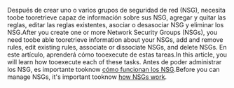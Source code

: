 <span data-ttu-id="a96a4-101">Después de crear uno o varios grupos de seguridad de red (NSG), necesita toobe tooretrieve capaz de información sobre sus NSG, agregar y quitar las reglas, editar las reglas existentes, asociar o desasociar NSG y eliminar los NSG.</span><span class="sxs-lookup"><span data-stu-id="a96a4-101">After you create one or more Network Security Groups (NSGs), you need toobe able tooretrieve information about your NSGs, add and remove rules, edit existing rules, associate or dissociate NSGs, and delete NSGs.</span></span> <span data-ttu-id="a96a4-102">En este artículo, aprenderá cómo tooexecute de estas tareas.</span><span class="sxs-lookup"><span data-stu-id="a96a4-102">In this article, you will learn how tooexecute each of these tasks.</span></span> <span data-ttu-id="a96a4-103">Antes de poder administrar los NSG, es importante tooknow [cómo funcionan los NSG](../articles/virtual-network/virtual-networks-nsg.md).</span><span class="sxs-lookup"><span data-stu-id="a96a4-103">Before you can manage NSGs, it's important tooknow [how NSGs work](../articles/virtual-network/virtual-networks-nsg.md).</span></span> 

